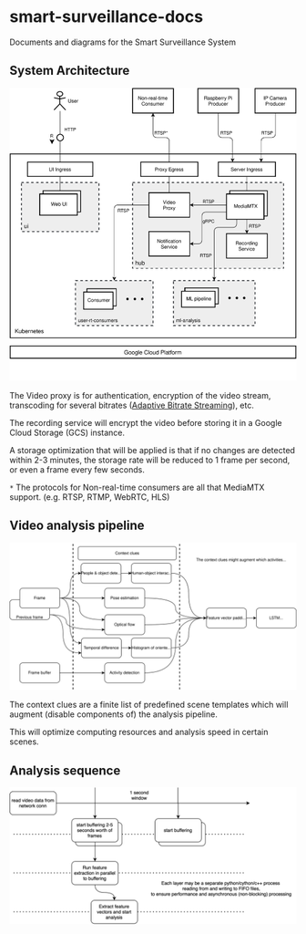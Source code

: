 # smart-surveillance-docs
Documents and diagrams for the Smart Surveillance System


## System Architecture

![architecure](arch_diagram.svg)

The Video proxy is for authentication, encryption of the video stream, transcoding for several bitrates ([Adaptive Bitrate Streaming](https://webhostinggeeks.com/blog/adaptive-bitrate-streaming-what-is-it-how-it-works-and-why-it-matters/)), etc.

The recording service will encrypt the video before storing it in a Google Cloud Storage (GCS) instance.

A storage optimization that will be applied is that if no changes are detected within 2-3 minutes, the storage rate will be reduced to 1 frame per second, or even a frame every few seconds.

`*` The protocols for Non-real-time consumers are all that MediaMTX support. (e.g. RTSP, RTMP, WebRTC, HLS)

## Video analysis pipeline

![ml-pipeline](ml-pipeline/ml-pipeline-v3.svg)

The context clues are a finite list of predefined scene templates which will augment (disable components of) the analysis pipeline.

This will optimize computing resources and analysis speed in certain scenes.

## Analysis sequence

![sequence](ml-pipeline-sequence.svg)